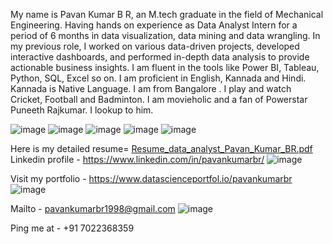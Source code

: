 My name is Pavan Kumar B R, an M.tech graduate in the field of Mechanical Engineering. Having hands on experience as Data Analyst Intern for a period of 6 months in data visualization, data mining and data wrangling.
In my previous role, I worked on various data-driven projects, developed interactive dashboards, and performed in-depth data analysis to provide actionable business insights. 
I am fluent in the tools like Power BI, Tableau, Python, SQL, Excel so on.
I am proficient in English, Kannada and Hindi. Kannada is Native Language. I am from Bangalore . I play and watch Cricket, Football and Badminton.
I am movieholic and a fan of Powerstar Puneeth Rajkumar. I lookup to him.

![image](https://github.com/user-attachments/assets/a3c79936-d555-4de4-b035-8726525f3ae8)  ![image](https://github.com/user-attachments/assets/d372e3ca-967e-4fb6-a63f-97b31c3e2623) 
![image](https://github.com/user-attachments/assets/c3bf803c-1109-47c4-8a75-a065b7c156f6) ![image](https://github.com/user-attachments/assets/93568eda-e5db-44ca-8cfa-fb67fad3ab7d)
![image](https://github.com/user-attachments/assets/bf42895d-aba7-4e91-a84c-50ea6bba1714)

Here is my detailed resume=
[Resume_data_analyst_Pavan_Kumar_BR.pdf](https://github.com/user-attachments/files/16303156/Resume_data_analyst_Pavan_Kumar_BR.pdf)
 Linkedin profile - https://www.linkedin.com/in/pavankumarbr/ ![image](https://github.com/user-attachments/assets/f30b5cf2-6cf0-44ee-ac54-ab53cafc7cb0)

Visit my portfolio  - https://www.datascienceportfol.io/pavankumarbr  ![image](https://github.com/user-attachments/assets/7459020b-3d11-4b1a-be1d-b90e1f4c0974)

Mailto  - pavankumarbr1998@gmail.com  ![image](https://github.com/user-attachments/assets/7b38f7d2-2bde-4afc-a8af-4d62af276bbb)

Ping me at - +91 7022368359


